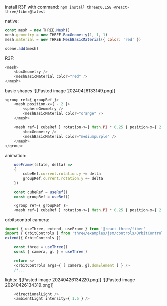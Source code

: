 install R3F with command:
`npm install three@0.158 @react-three/fiber@latest`

native:
```javascript
const mesh = new THREE.Mesh()
mesh.geometry = new THREE.BoxGeometry(1, 1, 1)
mesh.material = new THREE.MeshBasicMaterial({ color: 'red' })

scene.add(mesh)
```

R3F:
```javascript
<mesh>
    <boxGeometry />
    <meshBasicMaterial color="red" />
</mesh>
```

basic shapes
![[Pasted image 20240426133149.png]]
```javascript
<group ref={ groupRef }>
    <mesh position-x={ - 2 }>
        <sphereGeometry />
        <meshBasicMaterial color="orange" />
    </mesh>
    
    <mesh ref={ cubeRef } rotation-y={ Math.PI * 0.25 } position-x={ 2 } scale={ 1.5 }>
        <boxGeometry />
        <meshBasicMaterial color="mediumpurple" />
    </mesh>
</group>
```

animation:
```js
    useFrame((state, delta) =>
    {
        cubeRef.current.rotation.y += delta
        groupRef.current.rotation.y += delta
    })

    const cubeRef = useRef()
    const groupRef = useRef()

	<group ref={ groupRef }>
	<mesh ref={ cubeRef } rotation-y={ Math.PI * 0.25 } position-x={ 2 } scale={ 1.5 }>
```

orbitscontrol camera:
```javascript
import { useThree, extend, useFrame } from '@react-three/fiber'
import { OrbitControls } from 'three/examples/jsm/controls/OrbitControls.js'
extend({ OrbitControls })

    const three = useThree()
    const { camera, gl } = useThree()

    return <>
    <orbitControls args={ [ camera, gl.domElement ] } />
    /*...
```

lights:
![[Pasted image 20240426134220.png]]
![[Pasted image 20240426134319.png]]
```js
    <directionalLight />
    <ambientLight intensity={ 1.5 } />
```
